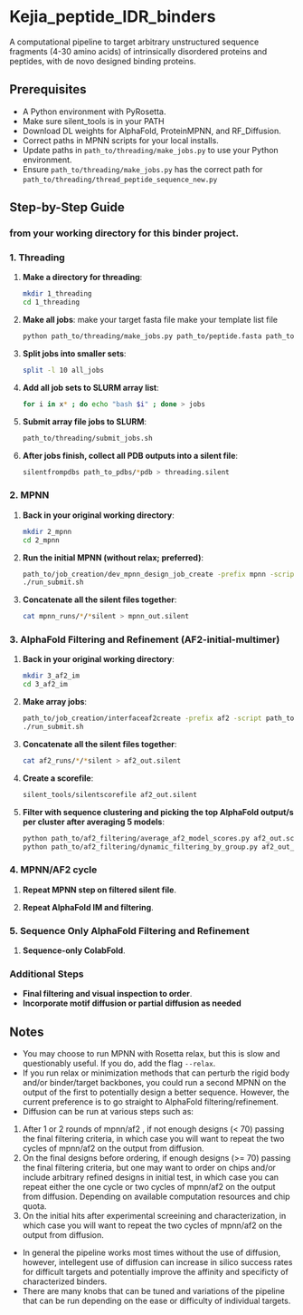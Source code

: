 # Kejia_peptide_IDR_binders

A computational pipeline to target arbitrary unstructured sequence fragments (4-30 amino acids) of intrinsically disordered proteins and peptides, with de novo designed binding proteins.

## Prerequisites

- A Python environment with PyRosetta.
- Make sure silent_tools is in your PATH
- Download DL weights for AlphaFold, ProteinMPNN, and RF_Diffusion.
- Correct paths in MPNN scripts for your local installs.
- Update paths in `path_to/threading/make_jobs.py` to use your Python environment.
- Ensure `path_to/threading/make_jobs.py` has the correct path for `path_to/threading/thread_peptide_sequence_new.py`

## Step-by-Step Guide

### from your working directory for this binder project.

### 1. Threading

1. **Make a directory for threading**:
    ```sh
    mkdir 1_threading
    cd 1_threading
    ```

2. **Make all jobs**:
    make your target fasta file
    make your template list file
    ```sh
    python path_to/threading/make_jobs.py path_to/peptide.fasta path_to/scaffolds.list | sort -R > all_jobs
    ```

3. **Split jobs into smaller sets**:
    ```sh
    split -l 10 all_jobs
    ```

4. **Add all job sets to SLURM array list**:
    ```sh
    for i in x* ; do echo "bash $i" ; done > jobs
    ```

5. **Submit array file jobs to SLURM**:
    ```sh
    path_to/threading/submit_jobs.sh
    ```

6. **After jobs finish, collect all PDB outputs into a silent file**:
    ```sh
    silentfrompdbs path_to_pdbs/*pdb > threading.silent
    ```

### 2. MPNN

1. **Back in your original working directory**:
    ```sh
    mkdir 2_mpnn
    cd 2_mpnn
    ```

2. **Run the initial MPNN (without relax; preferred)**:
    ```sh
    path_to/job_creation/dev_mpnn_design_job_create -prefix mpnn -script path_to/mpnn_git_repo/design_scripts/killer_mpnn_interface_design.py -p cpu -t 12:00:00 -mem 5 -cpus 1 -conda path_to/env/mpnn_pyro -structs_per_job 100 -silent path_to/threading.silent -args "--num_seq_per_target 5 --max_out 5 --sampling_temp 0.1"
    ./run_submit.sh
    ```

3. **Concatenate all the silent files together**:
    ```sh
    cat mpnn_runs/*/*silent > mpnn_out.silent
    ```

### 3. AlphaFold Filtering and Refinement (AF2-initial-multimer)

1. **Back in your original working directory**:
    ```sh
    mkdir 3_af2_im
    cd 3_af2_im
    ```

2. **Make array jobs**:
    ```sh
    path_to/job_creation/interfaceaf2create -prefix af2 -script path_to/colabfold_initial_guess/AlphaFold2_initial_guess_multimer.py -silent ../2_mpnn/mpnn_out.silent -gres "gpu:1" -apptainer path_to/colab_fold_ig.sif -structs_per_job 300 -p gpu-bf -t 06:00:00
    ./run_submit.sh
    ```

3. **Concatenate all the silent files together**:
    ```sh
    cat af2_runs/*/*silent > af2_out.silent
    ```

4. **Create a scorefile**:
    ```sh
    silent_tools/silentscorefile af2_out.silent
    ```

5. **Filter with sequence clustering and picking the top AlphaFold output/s per cluster after averaging 5 models**:
    ```sh
    python path_to/af2_filtering/average_af2_model_scores.py af2_out.sc > af2_out_averaged.sc
    python path_to/af2_filtering/dynamic_filtering_by_group.py af2_out_averaged.sc af2_out.silent
    ```

### 4. MPNN/AF2 cycle
1. **Repeat MPNN step on filtered silent file**.

2. **Repeat AlphaFold IM and filtering**.

### 5. Sequence Only AlphaFold Filtering and Refinement
1. **Sequence-only ColabFold**.

### Additional Steps

- **Final filtering and visual inspection to order**.
- **Incorporate motif diffusion or partial diffusion as needed**

## Notes

- You may choose to run MPNN with Rosetta relax, but this is slow and questionably useful. If you do, add the flag `--relax`.
- If you run relax or minimization methods that can perturb the rigid body and/or binder/target backbones, you could run a second MPNN on the output of the first to potentially design a better sequence. However, the current preference is to go straight to AlphaFold filtering/refinement.
- Diffusion can be run at various steps such as:
1. After 1 or 2 rounds of mpnn/af2 , if not enough designs (< 70) passing the final filtering criteria, in which case you will want to repeat the two cycles of mpnn/af2 on the output from diffusion.
2. On the final designs before ordering, if enough designs (>= 70) passing the final filtering criteria, but one may want to order on chips and/or include arbitrary refined designs in initial test, in which case you can repeat either the one cycle or two cycles of mpnn/af2 on the output from diffusion. Depending on available computation resources and chip quota.
3. On the initial hits after experimental screeining and characterization, in which case you will want to repeat the two cycles of mpnn/af2 on the output from diffusion.
- In general the pipeline works most times without the use of diffusion, however, intellegent use of diffusion can increase in silico success rates for difficult targets and potentially improve the affinity and specificty of characterized binders.
- There are many knobs that can be tuned and variations of the pipeline that can be run depending on the ease or difficulty of individual targets.

